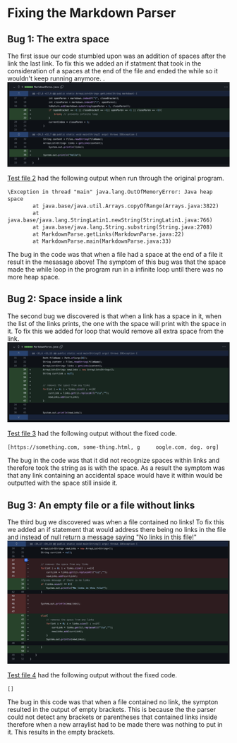 # Fixing the Markdown Parser

## Bug 1: The extra space

The first issue our code stumbled upon was an addition of spaces after the link the last link. To fix this we added  an if statment that took in the consideration of a spaces at the end of the file and ended the while so it wouldn't keep running anymore. 
. 
![Image](bug1.png)

[Test file 2](https://michellem8.github.io/cse15l-lab-reports/test2.md) had the following output when run through the original program. 

```
\Exception in thread "main" java.lang.OutOfMemoryError: Java heap space
        at java.base/java.util.Arrays.copyOfRange(Arrays.java:3822)
        at java.base/java.lang.StringLatin1.newString(StringLatin1.java:766)
        at java.base/java.lang.String.substring(String.java:2708)
        at MarkdownParse.getLinks(MarkdownParse.java:22)
        at MarkdownParse.main(MarkdownParse.java:33)
```

The bug in the code was that when a file had a space at the end of a file it result in the mesasage above! The symptom of this bug was that the space made the while loop in the program run in a infinite loop until there was no more heap space. 

## Bug 2: Space inside a link

The second bug we discovered is that when a link has a space in it, when the list of the links prints, the one with the space will print with the space in it. To fix this we added for loop that would remove all extra space from the link. 
![Image](bug2.png)

[Test file 3](https://michellem8.github.io/cse15l-lab-reports/test3.md) had the following output without the fixed code.
```
[https://something.com, some-thing.html, g     oogle.com, dog. org]
```

The bug in the code was that it did not recognize spaces within links and therefore took the string as is with the space. As a result the symptom was that any link containing an accidental space would have it within would be outputted with the space still inside it. 

## Bug 3: An empty file or a file without links

The third bug we discovered was when a file contained no links! To fix this we added an if statement that would address there being no links in the file and instead of null return a message saying "No links in this file!"
![Image](bug3.png)

[Test file 4](https://michellem8.github.io/cse15l-lab-reports/test4.md) had the following output without the fixed code. 
```
[]
```
The bug in this code was that when a file contained no link, the sympton resulted in the output of empty brackets. This is because the the parser could not detect any brackets or parentheses that contained links inside therefore when a new arraylist had to be made there was nothing to put in it. This results in the empty brackets.







